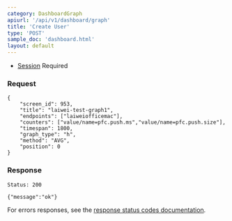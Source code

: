 ```yaml
---
category: DashboardGraph
apiurl: '/api/v1/dashboard/graph'
title: 'Create User'
type: 'POST'
sample_doc: 'dashboard.html'
layout: default
---
```


* [Session](#/authentication) Required

### Request
```
{
    "screen_id": 953,
    "title": "laiwei-test-graph1",
    "endpoints": ["laiweiofficemac"],
    "counters": ["value/name=pfc.push.ms","value/name=pfc.push.size"],
    "timespan": 1800, 
    "graph_type": "h", 
    "method": "AVG",
    "position": 0
}
```

### Response

```Status: 200```

```{"message":"ok"}```

For errors responses, see the [response status codes documentation](#/response-status-codes).
